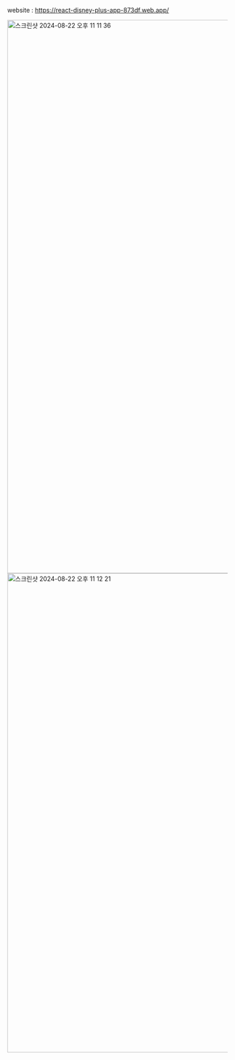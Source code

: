 website : https://react-disney-plus-app-873df.web.app/

<img width="1262" alt="스크린샷 2024-08-22 오후 11 11 36" src="https://github.com/user-attachments/assets/3c232b4e-88e5-44cf-a84a-c8569cb3ef89">

<img width="1093" alt="스크린샷 2024-08-22 오후 11 12 21" src="https://github.com/user-attachments/assets/297fe52f-61bc-4bf5-98bf-fc9ffc56df1e">
